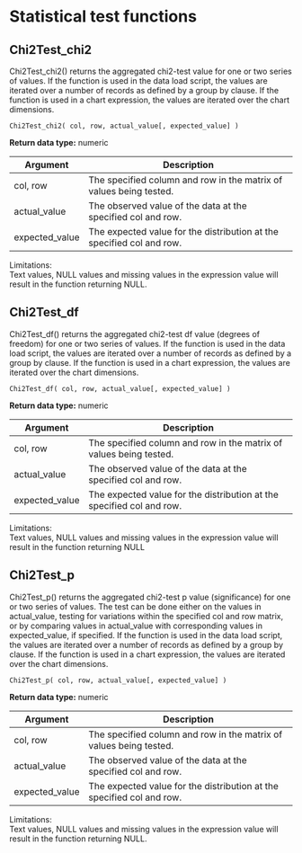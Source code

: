 # Statistical test functions

## Chi2Test_chi2

Chi2Test_chi2() returns the aggregated chi2-test value for one or two series of values.
If the function is used in the data load script, the values are iterated over a number of records as defined by a group by clause.
If the function is used in a chart expression, the values are iterated over the chart dimensions.

`Chi2Test_chi2( col, row, actual_value[, expected_value] )`

**Return data type:** numeric

| Argument       | Description                                                           |
| -------------- | --------------------------------------------------------------------- |
| col, row       | The specified column and row in the matrix of values being tested.    |
| actual_value   | The observed value of the data at the specified col and row.          |
| expected_value | The expected value for the distribution at the specified col and row. |

Limitations:  
Text values, NULL values and missing values in the expression value will result in the function returning NULL.

## Chi2Test_df

Chi2Test_df() returns the aggregated chi2-test df value (degrees of freedom) for one or two series of values.
If the function is used in the data load script, the values are iterated over a number of records as defined by a group by clause.
If the function is used in a chart expression, the values are iterated over the chart dimensions.

`Chi2Test_df( col, row, actual_value[, expected_value] )`

**Return data type:** numeric

| Argument       | Description                                                           |
| -------------- | --------------------------------------------------------------------- |
| col, row       | The specified column and row in the matrix of values being tested.    |
| actual_value   | The observed value of the data at the specified col and row.          |
| expected_value | The expected value for the distribution at the specified col and row. |

Limitations:  
Text values, NULL values and missing values in the expression value will result in the function returning NULL

## Chi2Test_p

Chi2Test_p() returns the aggregated chi2-test p value (significance) for one or two series of values. The test can be done either on the values in actual_value, testing for variations within the specified col and row matrix, or by comparing values in actual_value with corresponding values in expected_value, if specified.
If the function is used in the data load script, the values are iterated over a number of records as defined by a group by clause.
If the function is used in a chart expression, the values are iterated over the chart dimensions.

`Chi2Test_p( col, row, actual_value[, expected_value] )`

**Return data type:** numeric

| Argument       | Description                                                           |
| -------------- | --------------------------------------------------------------------- |
| col, row       | The specified column and row in the matrix of values being tested.    |
| actual_value   | The observed value of the data at the specified col and row.          |
| expected_value | The expected value for the distribution at the specified col and row. |

Limitations:  
Text values, NULL values and missing values in the expression value will result in the function returning NULL.
